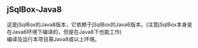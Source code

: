 ## jSqlBox-Java8

这是jSqlBox的Java8版本，它依赖于jSqlBox的Java6版本。(注意jSqlBox本身是在Java6环境下编译的，但是在Java8下也能工作)  
编译及运行本项目需Java8或以上环境。    